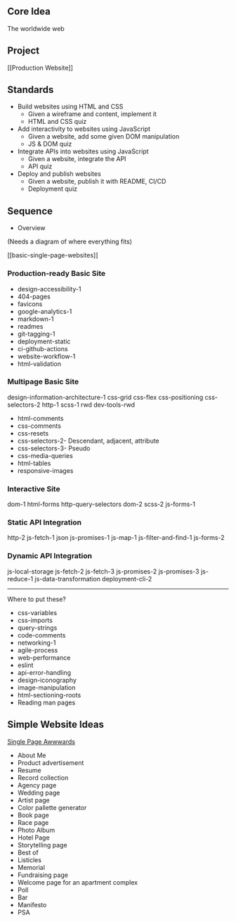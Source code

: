 ## Core Idea

The worldwide web

## Project

[[Production Website]]

## Standards

* Build websites using HTML and CSS
  * Given a wireframe and content, implement it
  * HTML and CSS quiz
* Add interactivity to websites using JavaScript
  * Given a website, add some given DOM manipulation
  * JS & DOM quiz
* Integrate APIs into websites using JavaScript
  * Given a website, integrate the API
  * API quiz
* Deploy and publish websites
  * Given a website, publish it with README, CI/CD
  * Deployment quiz

## Sequence

* Overview

(Needs a diagram of where everything fits)

[[basic-single-page-websites]]

### Production-ready Basic Site

* design-accessibility-1
* 404-pages
* favicons
* google-analytics-1
* markdown-1
* readmes
* git-tagging-1
* deployment-static
* ci-github-actions
* website-workflow-1
* html-validation

### Multipage Basic Site

design-information-architecture-1
css-grid
css-flex
css-positioning
css-selectors-2
http-1
scss-1
rwd
dev-tools-rwd
* html-comments
* css-comments
* css-resets
* css-selectors-2- Descendant, adjacent, attribute
* css-selectors-3- Pseudo
* css-media-queries
* html-tables
* responsive-images

### Interactive Site

dom-1
html-forms
http-query-selectors
dom-2
scss-2
js-forms-1

### Static API Integration

http-2
js-fetch-1
json
js-promises-1
js-map-1
js-filter-and-find-1
js-forms-2

### Dynamic API Integration

js-local-storage
js-fetch-2
js-fetch-3
js-promises-2
js-promises-3
js-reduce-1
js-data-transformation
deployment-cli-2

---

Where to put these?

* css-variables
* css-imports
* query-strings
* code-comments
* networking-1
* agile-process
* web-performance
* eslint
* api-error-handling
* design-iconography
* image-manipulation
* html-sectioning-roots
* Reading man pages

## Simple Website Ideas

[Single Page Awwwards](https://www.awwwards.com/websites/single-page/)

* About Me
* Product advertisement
* Resume
* Record collection
* Agency page
* Wedding page
* Artist page
* Color pallette generator
* Book page
* Race page
* Photo Album
* Hotel Page
* Storytelling page
* Best of
* Listicles
* Memorial
* Fundraising page
* Welcome page for an apartment complex
* Poll
* Bar
* Manifesto
* PSA
